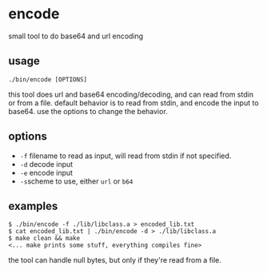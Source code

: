 # encode
small tool to do base64 and url encoding
## usage
`./bin/encode [OPTIONS]`

this tool does url and base64 encoding/decoding, and can read from stdin or from a file. default behavior is to read from stdin, and encode the input to base64. use the options to change the behavior.

## options
* `-f` filename to read as input, will read from stdin if not specified.
* `-d` decode input
* `-e` encode input
* `-s`scheme to use, either `url` or `b64`

## examples
```
$ ./bin/encode -f ./lib/libclass.a > encoded_lib.txt
$ cat encoded_lib.txt | ./bin/encode -d > ./lib/libclass.a
$ make clean && make
<... make prints some stuff, everything compiles fine>
```
the tool can handle null bytes, but only if they're read from a file.

